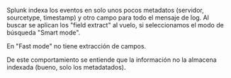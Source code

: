 Splunk indexa los eventos en solo unos pocos metadatos (servidor, sourcetype, timestamp) y otro campo para todo el mensaje de log.
Al buscar se aplican los "field extract" al vuelo, si seleccionamos el modo de búsqueda "Smart mode".

En "Fast mode" no tiene extracción de campos.

De este comportamiento se entiende que la información no la almacena indexada (bueno, solo los metadatados).
